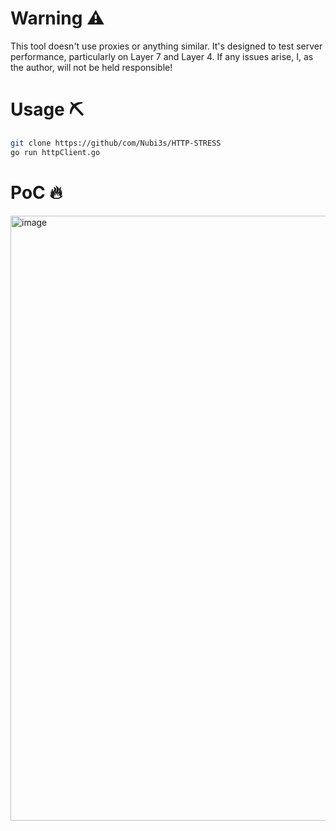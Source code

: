 # Warning ⚠️
This tool doesn't use proxies or anything similar. It's designed to test server performance, particularly on Layer 7 and Layer 4. If any issues arise, I, as the author, will not be held responsible!

# Usage ⛏️
```bash
git clone https://github/com/Nubi3s/HTTP-STRESS
go run httpClient.go
```

# PoC 🔥
<img width="1919" height="968" alt="image" src="https://github.com/user-attachments/assets/877aa982-ff3a-4eb9-8b89-b5990ba52c88" />

